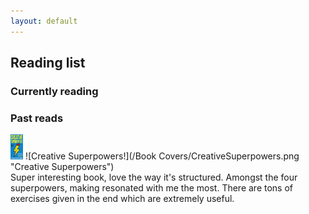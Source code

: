 ```yaml
---
layout: default
---
```


## Reading list 

### Currently reading

### Past reads

<img src="/Book Covers/CreativeSuperpowers.png" width="20" height="40">
![Creative Superpowers!](/Book Covers/CreativeSuperpowers.png "Creative Superpowers")
<br>Super interesting book, love the way it's structured. Amongst the four superpowers, making resonated with me the most. There are tons of exercises given in the end which are extremely useful.
